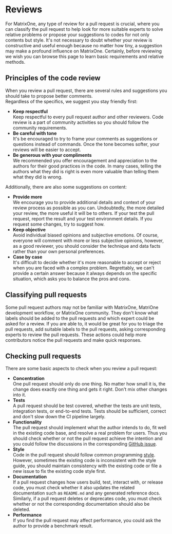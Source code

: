 # **Reviews**
For MatrixOne, any type of review for a pull request is crucial, where you can classify the pull request to help look for more suitable experts to solve relative problems or propose your suggestions to codes for not only contents but style.
It's not necessary to doubt whether your review is constructive and useful enough because no matter how tiny, a suggestion may make a profound influence on MatrixOne. Certainly, before reviewing we wish you can browse this page to learn basic requirements and relative methods.

## **Principles of the code review**
When you review a pull request, there are several rules and suggestions you should take to propose better comments.  
Regardless of the specifics, we suggest you stay friendly first:  

* **Keep respectful**  
Keep respectful to every pull request author and other reviewers. Code review is a part of community activities so you should follow the community requirements.
* **Be careful with tone**    
It's be encouraged to try to frame your comments as suggestions or questions instead of commands. Once the tone becomes softer, your reviews will be easier to accept.   
* **Be generous with your compliments**  
We recommended you offer encouragement and appreciation to the authors for their good practices in the code. In many cases, telling the authors what they did is right is even more valuable than telling them what they did is wrong.

Additionally, there are also some suggestions on content:  

* **Provide more**  
We encourage you to provide additional details and context of your review process as possible as you can. Undoubtedly, the more detailed your review, the more useful it will be to others. If your test the pull request, report the result and your test environment details. If you request some changes, try to suggest how.
* **Keep objective**  
Avoid individual biased opinions and subjective emotions. Of course, everyone will comment with more or less subjective opinions, however, as a good reviewer, you should consider the technique and data facts rather than your own personal preferences.
* **Case by case**  
It's difficult to decide whether it's more reasonable to accept or reject when you are faced with a complex problem. Regrettably, we can't provide a certain answer because it always depends on the specific situation, which asks you to balance the pros and cons.  

## **Classifying pull requests**

Some pull request authors may not be familiar with MatrixOne, MatriOne development workflow, or MatrixOne community. They don't know what labels should be added to the pull requests and which expert could be asked for a review. If you are able to, it would be great for you to triage the pull requests, add suitable labels to the pull requests, asking corresponding experts to review the pull requests. These actions could help more contributors notice the pull requests and make quick responses.  

## **Checking pull requests**
There are some basic aspects to check when you review a pull request:

* **Concentration**  
  One pull request should only do one thing. No matter how small it is, the change does exactly one thing and gets it right. Don't mix other changes into it.
* **Tests**  
  A pull request should be test covered, whether the tests are unit tests, integration tests, or end-to-end tests. Tests should be sufficient, correct and don't slow down the CI pipeline largely.
* **Functionality**  
  The pull request should implement what the author intends to do, fit well in the existing code base, and resolve a real problem for users. Thus you should check whether or not the pull request achieve the intention and you could follow the discussions in the corresponding [GitHub issue](https://github.com/matrixorigin/matrixone/issues/new/choose).  
* **Style**  
  Code in the pull request should follow common programming [style](contribute-code.md#get-familiar-with-style). However, sometimes the existing code is inconsistent with the style guide, you should maintain consistency with the existing code or file a new issue to fix the existing code style first.
* **Documentation**  
  If a pull request changes how users build, test, interact with, or release code, you must check whether it also updates the related documentation such as `README.md` and any generated reference docs. Similarly, if a pull request deletes or deprecates code, you must check whether or not the corresponding documentation should also be deleted.
* **Performance**  
  If you find the pull request may affect performance, you could ask the author to provide a benchmark result.

